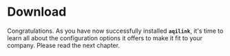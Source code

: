 # Download

Congratulations. As you have now successfully installed **`aqilink`**, it's time to learn all about the configuration options it offers to make it fit to your company. Please read the next chapter.